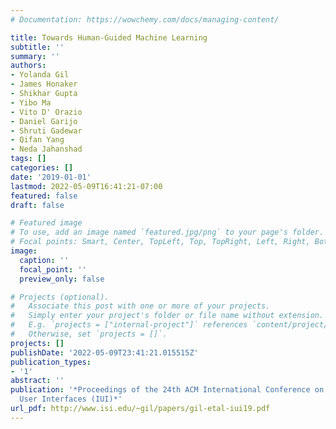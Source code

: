 ```yaml
---
# Documentation: https://wowchemy.com/docs/managing-content/

title: Towards Human-Guided Machine Learning
subtitle: ''
summary: ''
authors:
- Yolanda Gil
- James Honaker
- Shikhar Gupta
- Yibo Ma
- Vito D' Orazio
- Daniel Garijo
- Shruti Gadewar
- Qifan Yang
- Neda Jahanshad
tags: []
categories: []
date: '2019-01-01'
lastmod: 2022-05-09T16:41:21-07:00
featured: false
draft: false

# Featured image
# To use, add an image named `featured.jpg/png` to your page's folder.
# Focal points: Smart, Center, TopLeft, Top, TopRight, Left, Right, BottomLeft, Bottom, BottomRight.
image:
  caption: ''
  focal_point: ''
  preview_only: false

# Projects (optional).
#   Associate this post with one or more of your projects.
#   Simply enter your project's folder or file name without extension.
#   E.g. `projects = ["internal-project"]` references `content/project/deep-learning/index.md`.
#   Otherwise, set `projects = []`.
projects: []
publishDate: '2022-05-09T23:41:21.015515Z'
publication_types:
- '1'
abstract: ''
publication: '*Proceedings of the 24th ACM International Conference on Intelligent
  User Interfaces (IUI)*'
url_pdf: http://www.isi.edu/~gil/papers/gil-etal-iui19.pdf
---
```

